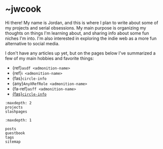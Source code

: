 # ~jwcook

Hi there! My name is Jordan, and this is where I plan to write about some of my projects and serial obsessions.
My main purpose is organizing my thoughts on things I'm learning about, and sharing info about some
fun niches I'm into.
I'm also interested in exploring the indie web as a more fun alternative to social media.

I don't have any articles up yet, but on the pages below I've summarized a few of my main hobbies
and favorite things:

* {ref}`asdf <admonition-name>`
* {ref}`ℹ️ <admonition-name>`
* {fas}`circle-info`
* {any}`AnyXRefRole <admonition-name>`
* {fa-ref}`asff <admonition-name>`
* [{fas}`circle-info`](#admonition-name)

```{toctree}
:maxdepth: 2
projects
slashpages
```
```{toctree}
:maxdepth: 1

posts
guestbook
tags
sitemap
```
